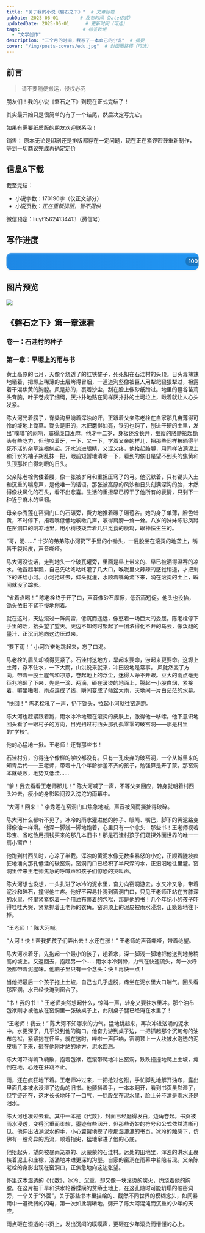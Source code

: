 ```yaml
---
title: "关于我的小说《磐石之下》"  # 文章标题
pubDate: 2025-06-01        # 发布时间（Date格式）
updatedDate: 2025-06-01      # 更新时间（可选）
tags:                       # 标签数组
  - "文学创作"
description: "三个月的时间，我写了一本自己的小说"  # 摘要
cover: "/img/posts-covers/edu.jpg"  # 封面图路径（可选）
---
```


## 前言

> 请不要随便搬运，侵权必究

朋友们！我的小说《磐石之下》到现在正式完结了！

其实最开始只是很简单的有了一个结尾，然后决定写完它。

如果有需要纸质版的朋友欢迎联系我！

销售：
  原本无论是印刷还是排版都存在一定问题，现在正在紧锣密鼓重新制作，等到一切商议完成再确定定价

## 信息&下载

截至完结：
* 小说字数：170196字（仅正文部分）
* 小说页数：*正在重新排版，暂不提供*


微信预定：liuyt15624134413（微信号）

<style>
.progress-container {
  width: 100%;
  background-color: #e0e0e0;
  border-radius: 12px;
  overflow: hidden;
  box-shadow: 0 2px 4px rgba(0,0,0,0.1);
  margin: 20px 0;
}

.progress-bar {
  text-align: right;
  padding: 10px 20px;
  line-height: 20px;
  color: white;
  font-weight: 600;
  font-size: 14px;
  background: linear-gradient(90deg, #1e88e5, #2196F3);
  border-radius: 12px;
  transition: width 0.5s ease-in-out;
  box-shadow: inset 0 2px 4px rgba(255,255,255,0.3);
  text-shadow: 0 1px 1px rgba(0,0,0,0.2);
}

.progress-value {
  display: inline-block;
  background: rgba(0,0,0,0.2);
  padding: 2px 8px;
  border-radius: 10px;
}
</style>


 ## 写作进度


<div class="progress-container">
  <div class="progress-bar" style="width: 100%">
    <span class="progress-value">100%</span>
  </div>
</div>

## 图片预览

![](/img/novel/novel.png)

## 《磐石之下》第一章速看

### 卷一：石洼村的种子

### 第一章：旱塬上的雨与书

黄土高原的七月，天像个烧透了的红铁鏊子，死死扣在石洼村的头顶。日头毒辣辣地晒着，把塬上稀薄的土层烤得冒烟，一道道沟壑像被巨人用犁耙狠狠犁过，袒露着干渴焦黄的胸膛。风是热的，裹着沙尘，刮在脸上像砂纸蹭过。地里的苞谷苗蔫头耷脑，叶子卷成了细绳，灰扑扑地贴在同样灰扑扑的土坷垃上，瞅着就让人心头发紧。

陈大河光着膀子，脊梁沟里淌着浑浊的汗，正跟着父亲陈老栓在自家那几亩薄得可怜的坡地上锄草。锄头是旧的，木把磨得油亮，铁刃也钝了，刨进干硬的土里，发出“噗噗”的闷响，震得虎口发麻。他才十二岁，身板还没长开，细瘦的胳膊抡起锄头有些吃力，但他咬着牙，一下，又一下，学着父亲的样儿，把那些同样被晒得半死不活的杂草连根刨起。汗水流进眼睛，又涩又疼，他抬起胳膊，用同样沾满泥土和汗水的袖子胡乱抹一把，眼前短暂地清晰一下，看到的依旧是望不到头的焦黄和头顶那轮白得刺眼的日头。

父亲陈老栓佝偻着腰，像一张被岁月和重担压弯了的弓。他沉默着，只有锄头入土和沉重的喘息声，是他唯一的话语。那张被高原的风沙和日头刻满深沟的脸，木然得像块风化的石头，看不出悲喜。生活的重担早已榨干了他所有的表情，只剩下一种近乎麻木的坚韧。

母亲李秀莲在窑洞门口的石碾旁，费力地推着碾子碾苞谷。她的身子单薄，脸色蜡黄，不时停下，捂着嘴低低地咳嗽几声，咳得肩膀一耸一耸。八岁的妹妹陈彩凤蹲在窑洞口的阴凉地里，用小树枝拨弄着几只觅食的瘦鸡，眼神怯生生的。

“哥，渴……” 十岁的弟弟陈小河扔下手里的小锄头，一屁股坐在滚烫的地垄上，嘴唇干裂起皮，声音嘶哑。

陈大河没说话，走到地头一个破瓦罐旁，里面是早上带来的、早已被晒得温吞的凉水。他舀起半瓢，自己先咕咚咕咚灌了几大口，喉咙里火辣辣的感觉稍退，才把剩下的递给小河。小河抢过去，仰头就灌，水顺着嘴角流下来，滴在滚烫的土上，瞬间就没了踪影。

“省着点喝！” 陈老栓终于开了口，声音像砂石摩擦，低沉而短促。他头也没抬，锄头依旧不紧不慢地刨着。

就在这时，天边滚过一阵闷雷，低沉而遥远，像憋着一场巨大的委屈。陈老栓停下手里的活，抬头望了望天。天边不知何时聚起了一团浓得化不开的乌云，像泼翻的墨汁，正沉沉地向这边压过来。

“要下雨！” 小河兴奋地跳起来，忘了口渴。

陈老栓的眉头却锁得更紧了。石洼村这地方，旱起来要命，涝起来更要命。这塬上土薄，存不住水，一下大雨，山洪说来就来，冲田毁地是常事。
风陡然变了方向，带着一股土腥气和凉意，卷起地上的浮尘，迷得人睁不开眼。豆大的雨点毫无征兆地砸了下来，先是一滴、两滴，砸在滚烫的地面上，腾起一小股白烟，紧接着，噼里啪啦，雨点连成了线，瞬间变成了倾盆大雨，天地间一片白茫茫的水幕。

“快回！” 陈老栓吼了一声，扔下锄头，拉起小河就往窑洞跑。

陈大河也赶紧跟着跑，雨水冰冷地砸在滚烫的皮肤上，激得他一哆嗦。他下意识地回头看了一眼村子的方向，目光扫过村西头那孔孤零零的破窑洞——那是村里的“学校”。

他的心猛地一揪。王老师！还有那些书！

石洼村穷，穷得连个像样的学校都没有。只有一孔废弃的破窑洞，一个从城里来的知青后代——王老师，带着十几个年龄参差不齐的孩子，勉强算是开了蒙。那窑洞本就破败，地势又低洼……

“爹！我去看看王老师那儿！” 陈大河喊了一声，不等父亲回应，转身就朝着村西头冲去，瘦小的身影瞬间没入滂沱的雨幕中。

“大河！回来！” 李秀莲在窑洞门口焦急地喊，声音被风雨撕扯得破碎。

陈大河什么都听不见了。冰冷的雨水灌进他的脖子、眼睛、嘴巴，脚下的黄泥路变得像油一样滑。他深一脚浅一脚地跑着，心里只有一个念头：那些书！王老师视若珍宝、省吃俭用攒钱买来的那几本旧书！那是石洼村孩子们窥探外面世界的唯一一扇小窗户！

他跑到村西头时，心凉了半截。浑浊的黄泥水像无数条暴怒的小蛇，正顺着陡坡疯狂地涌向那孔低洼的破窑洞。窑洞门口已经积了半尺深的水，正汩汩地往里灌。窑洞里传来王老师焦急的呼喊声和孩子们惊恐的哭叫声。

陈大河想也没想，一头扎进了冰冷的泥水里，奋力向窑洞游去。水又冷又急，带着泥沙和碎石，撞得他生疼。他好不容易扑腾到窑洞门口，只见王老师正站在齐膝深的水里，怀里紧紧抱着一个用油布裹着的包袱，那是他的书！几个年纪小的孩子吓得哇哇大哭，紧紧抓着王老师的衣角。窑洞顶上的泥皮被雨水浸泡，正簌簌地往下掉。

“王老师！” 陈大河喊。

“大河！快！帮我把孩子们弄出去！水还在涨！” 王老师的声音嘶哑，带着绝望。

陈大河咬着牙，先抱起一个最小的孩子，趟着水，深一脚浅一脚地把他送到地势稍高的坡上。又返回去，抱起另一个……雨水冰冷刺骨，力气在快速流失，每一次呼吸都带着泥腥味。他脑子里只有一个念头：快！再快一点！

当他把最后一个孩子拖上土坡，自己也几乎虚脱，瘫坐在泥水里大口喘气。回头看那窑洞，水已经快淹到窗台了。

“书！我的书！” 王老师突然想起什么，惊叫一声，转身又要往水里冲。那个油布包袱刚才被他放在窑洞里一张破桌子上，此刻桌子腿已经淹在水里了！

“王老师！我去！” 陈大河不知哪来的力气，猛地跳起来，再次冲进汹涌的泥水中。水更深了，几乎没到他的胸口。他奋力游到桌子边，一把抓起那个沉甸甸的油布包袱，紧紧抱在怀里。就在这时，哗啦一声巨响，窑洞顶上一大块被水泡透的泥皮塌了下来，砸在他刚才站的地方，泥水四溅。

陈大河吓得魂飞魄散，抱着包袱，连滚带爬地冲出窑洞，跌跌撞撞地爬上土坡，瘫倒在地，心还在狂跳不止。

雨，还在疯狂地下着。王老师冲过来，一把抢过包袱，手忙脚乱地解开油布，露出里面几本被水浸湿了边角的旧书。他颤抖着手，一本本翻开，看到书页虽然湿了，但字迹还在，这才长长地吁了一口气，一屁股坐在泥水里，脸上分不清是雨水还是泪水。

陈大河也凑过去看。其中一本是《代数》，封面已经磨得发白，边角卷起。书页被雨水浸透，变得沉重而柔软，墨迹有些洇开，但那些奇妙的符号和公式依然清晰可见。他伸出沾满泥水的手，小心翼翼地摸了摸那湿漉漉的书页，冰冷的触感下，仿佛有一股奇异的热流，顺着指尖，猛地窜进了他的心底。

他抬起头，望向被暴雨笼罩的、灰蒙蒙的石洼村。远处的田地里，浑浊的洪水正裹挟着泥土和庄稼，汹涌地冲进更深的沟壑。自家的窑洞在雨幕中若隐若现。父亲陈老栓的身影出现在窑洞口，正焦急地向这边张望。

怀里这本湿透的《代数》，冰冷、沉重，却又像一块滚烫的炭火，灼烧着他的胸膛。在这片被干旱和洪水轮番蹂躏的贫瘠土地上，在这孔随时可能坍塌的破窑洞旁，一个关于“外面”，关于那些书本里描绘的、截然不同世界的模糊念头，如同暴雨中一道微弱的闪电，第一次如此清晰地，劈开了陈大河混沌而沉重的少年的天空。

雨点砸在湿透的书页上，发出沉闷的噗噗声，更砸在少年滚烫而懵懂的心上。